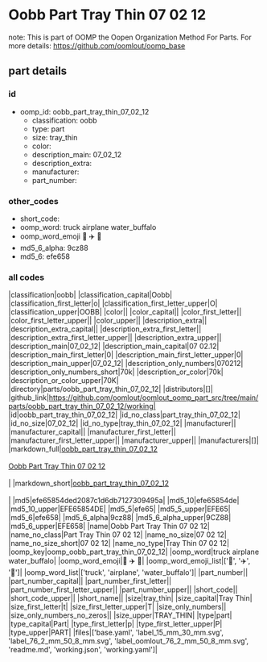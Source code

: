 # Oobb Part Tray Thin 07 02 12  

note: This is part of OOMP the Oopen Organization Method For Parts. For more details: https://github.com/oomlout/oomp_base

##  part details





### id
* oomp_id: oobb_part_tray_thin_07_02_12
  * classification: oobb
  * type: part
  * size: tray_thin
  * color: 
  * description_main: 07_02_12
  * description_extra: 
  * manufacturer: 
  * part_number: 

### other_codes
* short_code: 
* oomp_word: truck airplane water_buffalo
* oomp_word_emoji :truck: :airplane: :water_buffalo:
* md5_6_alpha: 9cz88
* md5_6: efe658

### all codes 
|classification|oobb|
|classification_capital|Oobb|
|classification_first_letter|o|
|classification_first_letter_upper|O|
|classification_upper|OOBB|
|color||
|color_capital||
|color_first_letter||
|color_first_letter_upper||
|color_upper||
|description_extra||
|description_extra_capital||
|description_extra_first_letter||
|description_extra_first_letter_upper||
|description_extra_upper||
|description_main|07_02_12|
|description_main_capital|07 02.12|
|description_main_first_letter|0|
|description_main_first_letter_upper|0|
|description_main_upper|07_02_12|
|description_only_numbers|070212|
|description_only_numbers_short|70k|
|description_or_color|70k|
|description_or_color_upper|70K|
|directory|parts/oobb_part_tray_thin_07_02_12|
|distributors|[]|
|github_link|https://github.com/oomlout/oomlout_oomp_part_src/tree/main/parts/oobb_part_tray_thin_07_02_12/working|
|id|oobb_part_tray_thin_07_02_12|
|id_no_class|part_tray_thin_07_02_12|
|id_no_size|07_02_12|
|id_no_type|tray_thin_07_02_12|
|manufacturer||
|manufacturer_capital||
|manufacturer_first_letter||
|manufacturer_first_letter_upper||
|manufacturer_upper||
|manufacturers|[]|
|markdown_full|[oobb_part_tray_thin_07_02_12](https://github.com/oomlout/oomlout_oomp_part_src/tree/main/parts/oobb_part_tray_thin_07_02_12/working)<br>[](https://github.com/oomlout/oomlout_oomp_part_src/tree/main/parts/oobb_part_tray_thin_07_02_12/working)<br>[Oobb Part Tray Thin 07 02 12](https://github.com/oomlout/oomlout_oomp_part_src/tree/main/parts/oobb_part_tray_thin_07_02_12/working)<br><br>|
|markdown_short|[oobb_part_tray_thin_07_02_12](https://github.com/oomlout/oomlout_oomp_part_src/tree/main/parts/oobb_part_tray_thin_07_02_12/working)<br><br>|
|md5|efe65854ded2087c1d6db7127309495a|
|md5_10|efe65854de|
|md5_10_upper|EFE65854DE|
|md5_5|efe65|
|md5_5_upper|EFE65|
|md5_6|efe658|
|md5_6_alpha|9cz88|
|md5_6_alpha_upper|9CZ88|
|md5_6_upper|EFE658|
|name|Oobb Part Tray Thin 07 02 12|
|name_no_class|Part Tray Thin 07 02 12|
|name_no_size|07 02 12|
|name_no_size_short|07 02 12|
|name_no_type|Tray Thin 07 02 12|
|oomp_key|oomp_oobb_part_tray_thin_07_02_12|
|oomp_word|truck airplane water_buffalo|
|oomp_word_emoji|:truck: :airplane: :water_buffalo:|
|oomp_word_emoji_list|[':truck:', ':airplane:', ':water_buffalo:']|
|oomp_word_list|['truck', 'airplane', 'water_buffalo']|
|part_number||
|part_number_capital||
|part_number_first_letter||
|part_number_first_letter_upper||
|part_number_upper||
|short_code||
|short_code_upper||
|short_name||
|size|tray_thin|
|size_capital|Tray Thin|
|size_first_letter|t|
|size_first_letter_upper|T|
|size_only_numbers||
|size_only_numbers_no_zeros||
|size_upper|TRAY_THIN|
|type|part|
|type_capital|Part|
|type_first_letter|p|
|type_first_letter_upper|P|
|type_upper|PART|
|files|['base.yaml', 'label_15_mm_30_mm.svg', 'label_76_2_mm_50_8_mm.svg', 'label_oomlout_76_2_mm_50_8_mm.svg', 'readme.md', 'working.json', 'working.yaml']|
